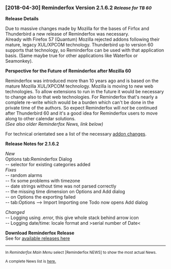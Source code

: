 ### [2018-04-30] Reminderfox Version 2.1.6.2 <small>  _Release for TB 60_</small>

__Release Details__

Due to massive changes made by Mozilla for the bases of Firfox and Thunderbird a new release of Reminderfox was necessary.      
Already with Firefox 57 (Quantum) Mozilla rejected addons following their mature, legacy XUL/XPCOM technology. Thunderbird up to version 60 supports that technology, so Reminderfox can be used with that application basis. (Same maybe true for other applications like Waterfox or Seamonkey).


__Perspective for the Future of Reminderfox after Mozilla 60__

Reminderfox was introduced more than 10 years ago and is based on the mature Mozilla XUL/XPCOM technology. Mozilla is moving to new web technologies. To allow extensions to run in the future it would be necessary to change also to that web technologies. For Reminderfox that's nearly a complete re-write which would be a burden which can't be done in the private time of the authors. So expect Reminderfox will _not_ be continued after Thunderbird 60 and it's a good idea for Reminderfox users to move along to other calendar solutions.      
*(See also older Reminderfox News, link below)* 

For technical orientated see a list of the necessary [addon changes](https://wiki.mozilla.org/Thunderbird/Add-ons_Guide_57).


__Release Notes for 2.1.6.2__

_New_    
Options tab:Reminderfox Dialog     
 -- selector for existing categories added     
_Fixes_      
  -- random alarms    
  -- fix some problems with timezone  
  -- date strings without time was not parsed correctly  
  -- the missing time dimension on Options and Add dialog  
  -- on Options the exporting failed  
  -- tab:Options --> Import  Importing one Todo now opens Add dialog 

_Changed_  
  -- Logging using .error, this give whole stack behind arrow icon  
  -- Logging date/time: locale format and >serial number of Date<

    
__Download Reminderfox Release__     
See for [available releases here](https://github.com/neandr/reminderfox/releases)


----
<small>In _Reminderfox Main Menu_ select [Reminderfox NEWS] to show the most actual News. </small>

<small>A complete News list is [here.](https://github.com/neandr/reminderfox/tree/master/docs) </small>

<!-- ReText used as a simple but powerful editor for Markdown - see https://github.com/retext-project/retext  -->
